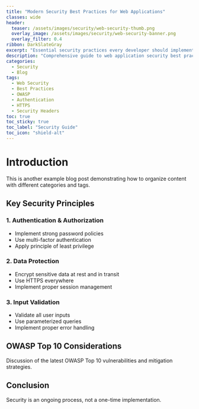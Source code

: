 ```yaml
---
title: "Modern Security Best Practices for Web Applications"
classes: wide
header:
  teaser: /assets/images/security/web-security-thumb.png
  overlay_image: /assets/images/security/web-security-banner.png
  overlay_filter: 0.4
ribbon: DarkSlateGray
excerpt: "Essential security practices every developer should implement in 2024"
description: "Comprehensive guide to web application security best practices"
categories:
  - Security
  - Blog
tags:
  - Web Security
  - Best Practices
  - OWASP
  - Authentication
  - HTTPS
  - Security Headers
toc: true
toc_sticky: true
toc_label: "Security Guide"
toc_icon: "shield-alt"
---
```


# Introduction

This is another example blog post demonstrating how to organize content with different categories and tags.

## Key Security Principles

### 1. Authentication & Authorization
- Implement strong password policies
- Use multi-factor authentication
- Apply principle of least privilege

### 2. Data Protection
- Encrypt sensitive data at rest and in transit
- Use HTTPS everywhere
- Implement proper session management

### 3. Input Validation
- Validate all user inputs
- Use parameterized queries
- Implement proper error handling

## OWASP Top 10 Considerations

Discussion of the latest OWASP Top 10 vulnerabilities and mitigation strategies.

## Conclusion

Security is an ongoing process, not a one-time implementation. 
